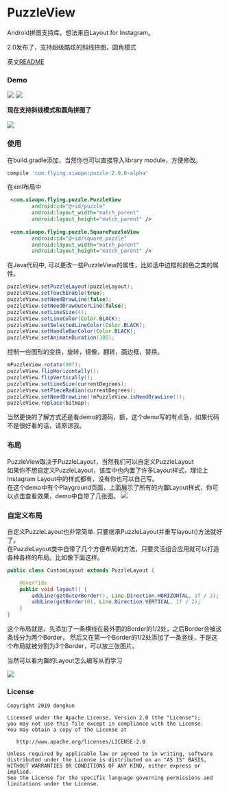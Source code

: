# PuzzleView
Android拼图支持库，想法来自Layout for Instagram。

2.0发布了，支持超级酷炫的斜线拼图，圆角模式

英文[README](https://github.com/wuapnjie/PuzzleView/blob/master/README.md)

### Demo

![](https://github.com/QuinnDK/PuzzleView/blob/master/screenshots/screenshot1.png)
![](https://github.com/QuinnDK/PuzzleView/blob/master/screenshots/screenshot2.png)

**现在支持斜线模式和圆角拼图了**
</br>
</br>
![](https://github.com/QuinnDK/PuzzleView/blob/master/screenshots/screenshot4.png)

### 使用
在build.gradle添加，当然你也可以直接导入library module，方便修改。
```gradle
compile 'com.flying.xiaopo:puzzle:2.0.0-alpha'
```

在xml布局中
```xml
 <com.xiaopo.flying.puzzle.PuzzleView
        android:id="@+id/puzzle"
        android:layout_width="match_parent"
        android:layout_height="match_parent" />
        
 <com.xiaopo.flying.puzzle.SquarePuzzleView
        android:id="@+id/square_puzzle"
        android:layout_width="match_parent"
        android:layout_height="match_parent" />
```

在Java代码中, 可以更改一些PuzzleView的属性，比如选中边框的颜色之类的属性。
```java
puzzleView.setPuzzleLayout(puzzleLayout);
puzzleView.setTouchEnable(true);
puzzleView.setNeedDrawLine(false);
puzzleView.setNeedDrawOuterLine(false);
puzzleView.setLineSize(4);
puzzleView.setLineColor(Color.BLACK);
puzzleView.setSelectedLineColor(Color.BLACK);
puzzleView.setHandleBarColor(Color.BLACK);
puzzleView.setAnimateDuration(300);
```
控制一些图形的变换，旋转，镜像，翻转，画边框，替换。
```java
mPuzzleView.rotate(90f);
puzzleView.flipHorizontally();
puzzleView.flipVertically();
puzzleView.setLineSize(currentDegrees);
puzzleView.setPieceRadian(currentDegrees);
puzzleView.setNeedDrawLine(!mPuzzleView.isNeedDrawLine());
puzzleView.replace(bitmap);
```

当然更快的了解方式还是看demo的源码，额，这个demo写的有点急，如果代码不是很好看的话，请原谅我。

### 布局
PuzzleView取决于PuzzleLayout，当然我们可以自定义PuzzleLayout
</br>
如果你不想自定义PuzzleLayout，该库中也内置了许多Layout样式，理论上Instagram Layout中的样式都有，没有你也可以自己写。
</br>
在这个demo中有个Playground页面，上面展示了所有的内置Layout样式，你可以点击查看效果，demo中自带了几张图。
![](https://github.com/QuinnDK/PuzzleView/blob/master/screenshots/screenshot3.png)

### 自定义布局
自定义PuzzleLayout也非常简单. 只要继承PuzzleLayout并重写layout()方法就好了。
</br>
在PuzzleLayout类中自带了几个方便布局的方法，只要灵活组合应用就可以打造各种各样的布局。比如像下面这样。
```java
public class CustomLayout extends PuzzleLayout {

    @Override
    public void layout() {
        addLine(getOuterBorder(), Line.Direction.HORIZONTAL, 1f / 2);
        addLine(getBorder(0), Line.Direction.VERTICAL, 1f / 2);
    }
}
```

这个布局就是，先添加了一条横线在最外面的Border的1/2处，之后Border会被这条线分为两个Border，
然后又在第一个Border的1/2处添加了一条竖线，于是这个布局就被分割为3个Border，可以放三张图片。

当然可以看内置的Layout怎么编写从而学习

![](https://github.com/QuinnDK/PuzzleView/blob/master/screenshots/puzzle.png)


### License

    Copyright 2019 dongkun

    Licensed under the Apache License, Version 2.0 (the "License");
    you may not use this file except in compliance with the License.
    You may obtain a copy of the License at

       http://www.apache.org/licenses/LICENSE-2.0

    Unless required by applicable law or agreed to in writing, software
    distributed under the License is distributed on an "AS IS" BASIS,
    WITHOUT WARRANTIES OR CONDITIONS OF ANY KIND, either express or implied.
    See the License for the specific language governing permissions and
    limitations under the License.


